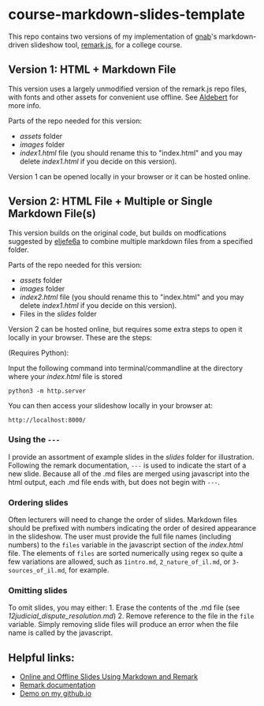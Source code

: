 # course-markdown-slides-template

This repo contains two versions of my implementation of [gnab](https://github.com/gnab)'s markdown-driven slideshow tool, [remark.js](https://remarkjs.com/), for a college course. 

## Version 1: HTML + Markdown File

This version uses a largely unmodified version of the remark.js repo files, with fonts and other assets for convenient use offline. See [Aldebert](https://galdebert.github.io/posts/remark-1/) for more info.

Parts of the repo needed for this version:
- _assets_ folder
- _images_ folder
- _index1.html_ file (you should rename this to "index.html" and you may delete _index1.html_ if you decide on this version).

Version 1 can be opened locally in your browser or it can be hosted online.

## Version 2: HTML File + Multiple or Single Markdown File(s)

This version builds on the original code, but builds on modfications suggested by [eljefe6a](https://github.com/eljefe6a) to combine multiple markdown files from a specified folder. 

Parts of the repo needed for this version:
- _assets_ folder
- _images_ folder
- _index2.html_ file (you should rename this to "index.html" and you may delete _index1.html_ if you decide on this version).
- Files in the _slides_ folder 

Version 2 can be hosted online, but requires some extra steps to open it locally in your browser. These are the steps:

(Requires Python):

Input the following command into terminal/commandline at the directory where your _index.html_ file is stored
```
python3 -m http.server
```

You can then access your slideshow locally in your browser at:
```
http://localhost:8000/
```

### Using the ```---```
I provide an assortment of example slides in the _slides_ folder for illustration. Following the remark documentation, ```---``` is used to indicate the start of a new slide. Because all of the .md files are merged using javascript into the html output, each .md file ends with, but does not begin with ```---```.

### Ordering slides

Often lecturers will need to change the order of slides. Markdown files should be prefixed with numbers indicating the order of desired appearance in the slideshow. The user must provide the full file names (including numbers) to the ```files``` variable in the javascript section of the _index.html_ file. The elements of ```files``` are sorted numerically using regex so quite a few variations are allowed, such as ```1intro.md```, ```2_nature_of_il.md```, or ```3-sources_of_il.md```, for example.

### Omitting slides
To omit slides, you may either:
    1. Erase the contents of the .md file (see _12judicial_dispute_resolution.md_)
    2. Remove reference to the file in the ```file``` variable. Simply removing slide files will produce an error when the file name is called by the javascript.


## Helpful links:

- [Online and Offline Slides Using Markdown and Remark](https://galdebert.github.io/posts/remark-1/)
- [Remark documentation](https://github.com/gnab/remark)
- [Demo on my github.io](https://joshuascriven.github.io/demo/cms/index.html)